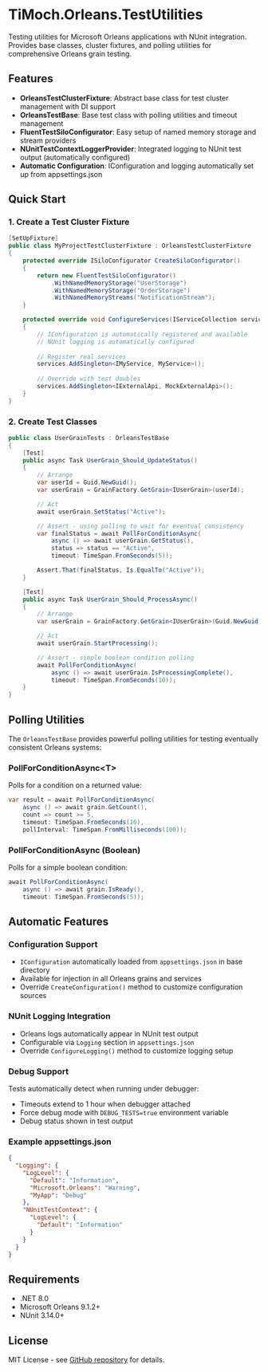 # TiMoch.Orleans.TestUtilities

Testing utilities for Microsoft Orleans applications with NUnit integration. Provides base classes, cluster fixtures, and polling utilities for comprehensive Orleans grain testing.

## Features

- **OrleansTestClusterFixture**: Abstract base class for test cluster management with DI support
- **OrleansTestBase**: Base test class with polling utilities and timeout management
- **FluentTestSiloConfigurator**: Easy setup of named memory storage and stream providers
- **NUnitTestContextLoggerProvider**: Integrated logging to NUnit test output (automatically configured)
- **Automatic Configuration**: IConfiguration and logging automatically set up from appsettings.json

## Quick Start

### 1. Create a Test Cluster Fixture

```csharp
[SetUpFixture]
public class MyProjectTestClusterFixture : OrleansTestClusterFixture
{
    protected override ISiloConfigurator CreateSiloConfigurator()
    {
        return new FluentTestSiloConfigurator()
            .WithNamedMemoryStorage("UserStorage")
            .WithNamedMemoryStorage("OrderStorage")
            .WithNamedMemoryStreams("NotificationStream");
    }

    protected override void ConfigureServices(IServiceCollection services)
    {
        // IConfiguration is automatically registered and available
        // NUnit logging is automatically configured
        
        // Register real services
        services.AddSingleton<IMyService, MyService>();
        
        // Override with test doubles
        services.AddSingleton<IExternalApi, MockExternalApi>();
    }
}
```

### 2. Create Test Classes

```csharp
public class UserGrainTests : OrleansTestBase
{
    [Test]
    public async Task UserGrain_Should_UpdateStatus()
    {
        // Arrange
        var userId = Guid.NewGuid();
        var userGrain = GrainFactory.GetGrain<IUserGrain>(userId);

        // Act
        await userGrain.SetStatus("Active");

        // Assert - using polling to wait for eventual consistency
        var finalStatus = await PollForConditionAsync(
            async () => await userGrain.GetStatus(),
            status => status == "Active",
            timeout: TimeSpan.FromSeconds(5));

        Assert.That(finalStatus, Is.EqualTo("Active"));
    }

    [Test]
    public async Task UserGrain_Should_ProcessAsync()
    {
        // Arrange
        var userGrain = GrainFactory.GetGrain<IUserGrain>(Guid.NewGuid());

        // Act
        await userGrain.StartProcessing();

        // Assert - simple boolean condition polling
        await PollForConditionAsync(
            async () => await userGrain.IsProcessingComplete(),
            timeout: TimeSpan.FromSeconds(10));
    }
}
```

## Polling Utilities

The `OrleansTestBase` provides powerful polling utilities for testing eventually consistent Orleans systems:

### PollForConditionAsync&lt;T&gt;

Polls for a condition on a returned value:

```csharp
var result = await PollForConditionAsync(
    async () => await grain.GetCount(),
    count => count >= 5,
    timeout: TimeSpan.FromSeconds(10),
    pollInterval: TimeSpan.FromMilliseconds(100));
```

### PollForConditionAsync (Boolean)

Polls for a simple boolean condition:

```csharp
await PollForConditionAsync(
    async () => await grain.IsReady(),
    timeout: TimeSpan.FromSeconds(5));
```

## Automatic Features

### Configuration Support
- `IConfiguration` automatically loaded from `appsettings.json` in base directory
- Available for injection in all Orleans grains and services
- Override `CreateConfiguration()` method to customize configuration sources

### NUnit Logging Integration
- Orleans logs automatically appear in NUnit test output
- Configurable via `Logging` section in `appsettings.json`
- Override `ConfigureLogging()` method to customize logging setup

### Debug Support
Tests automatically detect when running under debugger:
- Timeouts extend to 1 hour when debugger attached
- Force debug mode with `DEBUG_TESTS=true` environment variable
- Debug status shown in test output

### Example appsettings.json
```json
{
  "Logging": {
    "LogLevel": {
      "Default": "Information",
      "Microsoft.Orleans": "Warning",
      "MyApp": "Debug"
    },
    "NUnitTestContext": {
      "LogLevel": {
        "Default": "Information"
      }
    }
  }
}
```

## Requirements

- .NET 8.0
- Microsoft Orleans 9.1.2+
- NUnit 3.14.0+

## License

MIT License - see [GitHub repository](https://github.com/timoch/timoch-orleans-testutilities) for details.